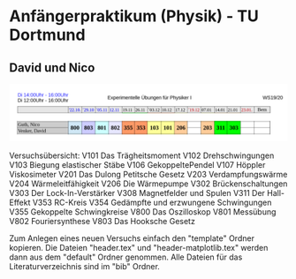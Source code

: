 # Anfängerpraktikum (Physik) - TU Dortmund
## David und Nico

![](Plan.png "Versuchsplan")

Versuchsübersicht:
V101 Das Trägheitsmoment
V102 Drehschwingungen
V103 Biegung elastischer Stäbe
V106 GekoppeltePendel
V107 Höppler Viskosimeter
V201 Das Dulong Petitsche Gesetz
V203 Verdampfungswärme
V204 Wärmeleitfähigkeit
V206 Die Wärmepumpe
V302 Brückenschaltungen
V303 Der Lock-In-Verstärker
V308 Magnetfelder und Spulen
V311 Der Hall-Effekt
V353 RC-Kreis
V354 Gedämpfte und erzwungene Schwingungen
V355 Gekoppelte Schwingkreise
V800 Das Oszilloskop
V801 Messübung
V802 Fouriersynthese
V803 Das Hooksche Gesetz


Zum Anlegen eines neuen Versuchs einfach den "template" Ordner kopieren.
Die Dateien "header.tex" und "header-matplotlib.tex" werden dann aus dem "default" Ordner genommen.
Alle Dateien für das Literaturverzeichnis sind im "bib" Ordner.